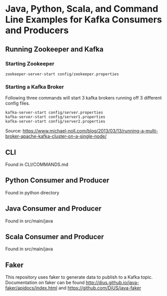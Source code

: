 # Java, Python, Scala, and Command Line Examples for Kafka Consumers and Producers

## Running Zookeeper and Kafka

### Starting Zookeeper
```
zookeeper-server-start config/zookeeper.properties
```

### Starting a Kafka Broker
Following three commands will start 3 kafka brokers running off 3 different config files.
```
kafka-server-start config/server.properties
kafka-server-start config/server1.properties
kafka-server-start config/server2.properties
```
Source: https://www.michael-noll.com/blog/2013/03/13/running-a-multi-broker-apache-kafka-cluster-on-a-single-node/

## CLI
Found in CLI/COMMANDS.md

## Python Consumer and Producer
Found in python directory

## Java Consumer and Producer
Found in src/main/java

## Scala Consumer and Producer
Found in src/main/java

## Faker
This repository uses faker to generate data to publish to a Kafka topic. Documentation on faker can be found http://dius.github.io/java-faker/apidocs/index.html and https://github.com/DiUS/java-faker

